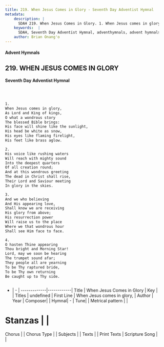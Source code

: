 ```yaml
---
title: 219. When Jesus Comes in Glory - Seventh Day Adventist Hymnal
metadata:
    description: |
      SDAH 219. When Jesus Comes in Glory. 1. When Jesus comes in glory, As Lord and King of kings, O what a wondrous story The blessed Bible brings: His face will shine like the sunlight, His head be white as snow, His eyes like flaming firelight, His feet like brass aglow.
    keywords:  |
      SDAH, Seventh Day Adventist Hymnal, adventhymnals, advent hymnals, When Jesus Comes in Glory, When Jesus comes in glory, 
    author: Brian Onang'o
---
```


#### Advent Hymnals
## 219. WHEN JESUS COMES IN GLORY
#### Seventh Day Adventist Hymnal

```txt



1.
When Jesus comes in glory,
As Lord and King of kings,
O what a wondrous story
The blessed Bible brings:
His face will shine like the sunlight,
His head be white as snow,
His eyes like flaming firelight,
His feet like brass aglow.

2.
His voice like rushing waters
Will reach with mighty sound
Into the deepest quarters
Of all creation round;
And at this wondrous greeting
The dead in Christ shall rise,
Their Lord and Saviour meeting
In glory in the skies.

3.
And we who believing
And His appearing love,
Shall know we are receiving
His glory from above;
His resurrection power
Will raise us to the place
Where we that wondrous hour
Shall see Him face to face.

4.
O hasten Thine appearing
Thou bright and Morning Star!
Lord, may we soon be hearing
The trumpet sound afar;
They people all are yearning
To be Thy raptured bride,
To be Thy own returning
Be caught up to Thy side.



```

- |   -  |
-------------|------------|
Title | When Jesus Comes in Glory |
Key |  |
Titles | undefined |
First Line | When Jesus comes in glory, |
Author | 
Year | 
Composer|  |
Hymnal|  - |
Tune|  |
Metrical pattern | |
# Stanzas |  |
Chorus |  |
Chorus Type |  |
Subjects |  |
Texts |  |
Print Texts | 
Scripture Song |  |
  
